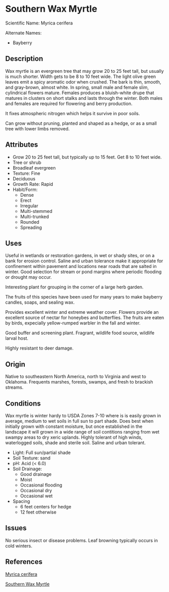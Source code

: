 # Southern Wax Myrtle #

Scientific Name: Myrica cerifera

Alternate Names:

- Bayberry

## Description ##

Wax myrtle is an evergreen tree that may grow 20 to 25 feet tall, but usually is much shorter. Width gets to be 8 to 10 feet wide. The light olive green leaves emit a spicy aromatic odor when crushed. The bark is thin, smooth, and gray-brown, almost white. In spring, small male and female slim, cylindrical flowers mature. Females produces a bluish-white drupe that matures in clusters on short stalks and lasts through the winter. Both males and females are required for flowering and berry production.

It fixes atmospheric nitrogen which helps it survive in poor soils.

Can grow without pruning, planted and shaped as a hedge, or as a small tree with lower limbs removed.

## Attributes ##

- Grow 20 to 25 feet tall, but typically up to 15 feet. Get 8 to 10 feet wide.
- Tree or shrub
- Broadleaf evergreen
- Texture: Fine
- Deciduous
- Growth Rate: Rapid
- Habit/Form:
  - Dense
  - Erect
  - Irregular
  - Multi-stemmed
  - Multi-trunked
  - Rounded
  - Spreading
 
## Uses ##

Useful in wetlands or restoration gardens, in wet or shady sites, or on a bank for erosion control. Saline and urban tolerance make it appropriate for confinement within pavement and locations near roads that are salted in winter. Good selection for stream or pond margins where periodic flooding or drought may occur.

Interesting plant for grouping in the corner of a large herb garden.

The fruits of this species have been used for many years to make bayberry candles, soaps, and sealing wax.

Provides excellent winter and extreme weather cover. Flowers provide an excellent source of nectar for honeybes and butterflies. The fruits are eaten by birds, expecially yellow-rumped warbler in the fall and winter.

Good buffer and screening plant. Fragrant, wildlife food source, wildlife larval host.

Highly resistant to deer damage.

## Origin ##

Native to southeastern North America, north to Virginia and west to Oklahoma. Frequents marshes, forests, swamps, and fresh to brackish streams. 

## Conditions ##

Wax myrtle is winter hardy to USDA Zones 7-10 where is is easily grown in average, medium to wet soils in full sun to part shade. Does best when initially grown with constant moisture, but once established in the landscape it will grown in a wide range of soil contitions ranging from wet swampy areas to dry xeric uplands. Highly tolerant of high winds, waterlogged soils, shade and sterile soil. Saline and urban tolerant.

- Light: Full sun/partial shade
- Soil Texture: sand
- pH: Acid (< 6.0)
- Soil Drainage:
  - Good drainage
  - Moist
  - Occasional flooding
  - Occasional dry
  - Occasional wet
- Spacing
  - 6 feet centers for hedge
  - 12 feet otherwise
  
## Issues ##

No serious insect or disease problems. Leaf browning typically occurs in cold winters.

## References ##

[Myrica cerifera](https://plants.ces.ncsu.edu/plants/myrica-cerifera/)

[Southern Wax Myrtle](https://www.monrovia.com/plant-catalog/plants/1878/southern-wax-myrtle/)
